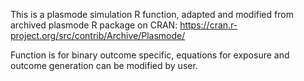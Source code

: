 This is a plasmode simulation R function, adapted and modified from archived plasmode R package on CRAN: https://cran.r-project.org/src/contrib/Archive/Plasmode/

Function is for binary outcome specific, equations for exposure and outcome generation can be modified by user.
